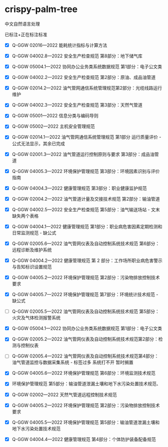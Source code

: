 # crispy-palm-tree
中文自然语言处理

已标注+正在标注标准


- [x] Q-GGW 02016—2022 能耗统计指标与计算方法
- [x] Q-GGW 04002.8—2022 安全生产检查规范 第8部分：地下储气库
- [x] Q-GGW 05004.1—2022 协同办公业务类系统数据规范 第1部分：电子公文类
- [x] Q-GGW 04002.2—2022 安全生产检查规范 第2部分：原油、成品油管道
- [x] Q-GGW 02014.2—2022 油气管网通信系统管理规范第2部分：光缆线路运行维护
- [x] Q-GGW 04002.3—2022 安全生产检查规范 第3部分：天然气管道
- [x] Q-GGW 05001—2022 信息分类与编码导则
- [x] Q-GGW 05002—2022 主机安全管理规范
- [x] Q-GGW 02014.1—2022 油气管网通信系统管理规范 第1部分 运行质量评价 - 公式无法显示，其余已完成
- [x] Q-GGW 02001.3—2022 油气管道运行控制原则与要求 第3部分：成品油管道

      
- [x] Q-GGW 04005.3—2022 环境保护管理规范 第3部分：环境因素识别与评价指南
- [x] Q-GGW 04004.3—2022 健康管理规范 第3部分：职业健康监护规范 
- [x] Q-GGW 02004.2—2022 油气管道计量及交接技术规范 第2部分：输油管道
- [x] Q-GGW 04002.5—2022 安全生产检查规范 第5部分：油气输送场站 - 文末缺失两个表格
- [x] Q-GGW 04004.1—2022 健康管理规范 第1部分：职业病危害因素定期检测和日常监测规范 - 缺公式
- [x] Q-GGW 02005.6—2022 油气管网仪表及自动控制系统技术规范 第6部分：远程诊断及维护系统
- [x] Q-GGW 04004.2—2022 健康管理规范 第 2 部分：工作场所职业病危害警示与告知标识设置规范
- [x] Q-GGW 04005.2—2022 环境保护管理规范 第2部分：污染物排放控制技术要求
- [x] Q-GGW 04005.7—2022 环境保护管理规范 第7部分：环境统计技术规范 - 缺公式
- [ ] Q-GGW 02005.5—2022 油气管网仪表及自动控制系统技术规范 第5部分：火灾及气体检测报警系统
      
- [x] Q-GGW 05004.1—2022 协同办公业务类系统数据规范 第1部分：电子公文类
- [x] Q-GGW 02005.2—2022 油气管网仪表及自动控制系统技术规范第2部分：检测与控制仪表
- [ ] Q-GGW 02005.4—2022 油气管网仪表及自动控制系统技术规范第4部分：油气管道监控与数据采集系统 - 标签过多 系统打不开 暂时搁置
- [x] Q-GGW 04005.6—2022 环境保护管理规范 第6部分：环境监测技术规范
- [x] 环境保护管理规范 第5部分：输油管道泄漏土壤和地下水污染处置技术规范、
- [x] Q-GGW 02002—2022 天然气管道远程控制技术规范
- [x] Q-GGW 04005.2—2022 环境保护管理规范 第2部分：污染物排放控制技术要求
- [x] Q-GGW 04005.5—2022 环境保护管理规范 第5部分：输油管道泄漏土壤和地下水污染处置技术规范
- [x] Q-GGW 04004.4—2022 健康管理规范 第4部分：个体防护装备配备规范


